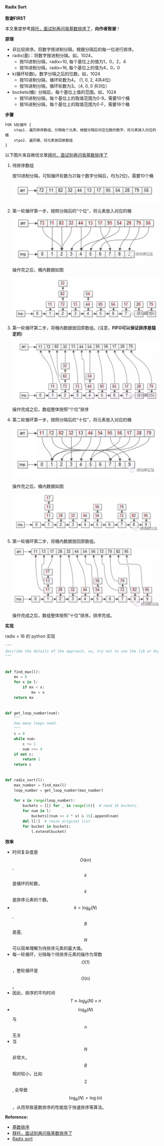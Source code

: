#### Radix Sort

**致谢FIRST**

本文重度参考[拜托，面试别再问我基数排序了][btmsb]，**向作者致谢**！

**原理**

* 非比较排序。将数字按进制分隔，根据分隔后的每一位进行排序。
* radix(基)：将数字按进制分隔。如，1024，
  * 按10进制分隔，radix=10, 每个基位上的值为1，0，2，4
  * 按16进制分隔，radix=16, 每个基位上的值为4，0，0
* k(循环轮数)。数字分隔之后的位数。如，1024
  * 按10进制分隔，循环轮数为4。 (1, 0, 2, 4共4位)
  * 按16进制分隔，循环轮数为3。（4, 0, 0 共3位）
* buckets(桶): 分隔后，每个基位上值的范围。如，1024
  * 按10进制分隔，每个基位上的取值范围为0-9，需要10个桶
  * 按16进制分隔，每个基位上的取值范围为0-F，需要16个桶

**步骤**

```
FOR k轮循环 {
    step1. 遍历排序数组，分隔每个元素，根据分隔后对应位数的数字，将元素放入对应的桶
    stpe2. 遍历桶，将元素放回原数组
}

```

以下图片来自微信文章[拜托，面试别再问我基数排序了][btmsb]

1. 待排序数组

   按10进制分隔，可知循环轮数为2(每个数字分隔后，均为2位)，需要10个桶

   ![alt](../images/radix_sort/1.png)

2. 第一轮循环第一步，按照分隔后的“个位”，将元素放入对应的桶

   ![alt](../images/radix_sort/2-1.png)

   操作完之后，桶内数据如图

   ![alt](../images/radix_sort/2-2.png)

3. 第一轮循环第二步，将桶内数据放回原数组。(注意，**FIFO可以保证排序是稳定的**)

   ![alt](../images/radix_sort/2-3.png)

   操作完成之后，数组整体按照“个位”排序

4. 第二轮循环第一步，按照分隔后的“十位”，将元素放入对应的桶

   ![alt](../images/radix_sort/3-1.png)

   操作完之后，桶内数据如图

   ![alt](../images/radix_sort/3-2.png)

5. 第一轮循环第二步，将桶内数据放回原数组。

   ![alt](../images/radix_sort/3-3.png)

   操作完成之后，数组整体按照“十位”排序。排序完成。


**实现**

radix = 16 的 python 实现

```python
"""
describe the details of the approach, so, try not to use the lib or built-in functions
"""


def find_max(l):
    mx = 0
    for x in l:
        if mx < x:
            mx = x
    return mx


def get_loop_number(num):
    """
    how many loops need.
    """
    c = 0
    while num:
        c += 1
        num >>= 4
    if not c:
        return 1
    return c


def radix_sort(l):
    max_number = find_max(l)
    loop_number = get_loop_number(max_number)

    for x in range(loop_number):
        buckets = [[] for _ in range(16)]  # need 16 buckets.
        for num in l:
            buckets[(num >> 4 * x) & 15].append(num)
        del l[:]  # reuse original list
        for bucket in buckets:
            l.extend(bucket)
```

**效率**

* 时间复杂度是$$O(kn)$$, $$k$$是循环的轮数，$$k$$是排序元素的个数。
* $$k = \log_B(N)$$, $$B$$是基, $$N$$可以简单理解为待排序元素的最大值。 
* 每一轮循环，分隔每个待排序元素的操作为常数$$O(1)$$，整轮循环是$$O(n)$$。
* 因此，排序的平均时间$$T \approx log_B(N) \times n$$
* $$\log_B(N)$$与$$n$$无关
* 当$$N$$非常大，$$B$$相对较小，比如$$2$$, 会导致$$\log_B(N) > \log(n)$$，从而导致基数排序的性能低于快速排序等算法。

**Reference:**

* [基数排序][jspx]
* [拜托，面试别再问我基数排序了][btmsb]
* [Radix sort][radix_sort]



[jspx]: https://zh.wikipedia.org/wiki/%E5%9F%BA%E6%95%B0%E6%8E%92%E5%BA%8F
[btmsb]: https://mp.weixin.qq.com/s?__biz=MjM5ODYxMDA5OQ==&mid=2651961634&idx=1&sn=1e9617d6f6bd2790eabedca22ea49879&chksm=bd2d0cfe8a5a85e8dd52dd0453abe7118932f3dd0068682c6829c37d69e197acfe0efff051e7&scene=21#wechat_redirect
[radix_sort]: https://en.wikipedia.org/wiki/Radix_sort